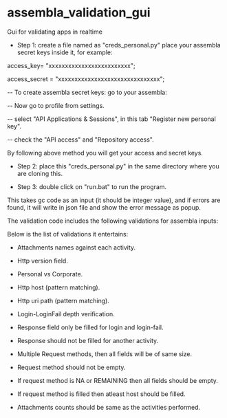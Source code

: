 # assembla_validation_gui
Gui for validating apps in realtime



- Step 1: create a file named as "creds_personal.py"
place your assembla secret keys inside it, for example:

access_key= "xxxxxxxxxxxxxxxxxxxxxxxxx";

access_secret = "xxxxxxxxxxxxxxxxxxxxxxxxxxxxxxx";

-- To create assembla secret keys: go to your assembla:

-- Now go to profile from settings.

-- select "API Applications & Sessions", in this tab "Register new personal key".

-- check the "API access" and "Repository access".

By following above method you will get your access and secret keys.


- Step 2: place this "creds_personal.py" in the same directory where you are cloning this.


- Step 3: double click on "run.bat" to run the program.


This takes gc code as an input (it should be integer value), and if errors are found, it will write in json file and show the error message as popup.

The validation code includes the following validations for assembla inputs:

Below is the list of validations it entertains:


* Attachments names against each activity.

* Http version field.

* Personal vs Corporate.

* Http host (pattern matching).

* Http uri path (pattern matching).

* Login-LoginFail depth verification.

* Response field only be filled for login and login-fail.

* Response should not be filled for another activity.

* Multiple Request methods, then all fields will be of same size.

* Request method should not be empty.

* If request method is NA or REMAINING then all fields should be empty.

* If request method is filled then atleast host should be filled.

* Attachments counts should be same as the activities performed.

